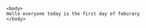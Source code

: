 
<html>
  <head>
    <title> computer science </title>

    <body>
    Hello everyone today is the first day of feburary
    </body>
    
      
  </head>
</html>
